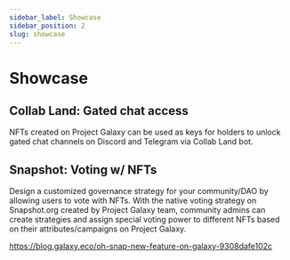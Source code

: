 ```yaml
---
sidebar_label: Showcase
sidebar_position: 2
slug: showcase
---
```

# Showcase

## Collab Land: Gated chat access

NFTs created on Project Galaxy can be used as keys for holders to unlock gated chat channels on Discord and Telegram via Collab Land bot.

## Snapshot: Voting w/ NFTs

Design a customized governance strategy for your community/DAO by allowing users to vote with NFTs. With the native voting strategy on Snapshot.org created by Project Galaxy team, community admins can create strategies and assign special voting power to different NFTs based on their attributes/campaigns on Project Galaxy.

https://blog.galaxy.eco/oh-snap-new-feature-on-galaxy-9308dafe102c